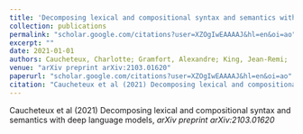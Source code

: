 ```yaml
---
title: 'Decomposing lexical and compositional syntax and semantics with deep language models'
collection: publications
permalink: "scholar.google.com/citations?user=XZOgIwEAAAAJ&hl=en&oi=ao"
excerpt: ""
date: 2021-01-01
authors: Caucheteux, Charlotte; Gramfort, Alexandre; King, Jean-Remi; 
venue: "arXiv preprint arXiv:2103.01620"
paperurl: "scholar.google.com/citations?user=XZOgIwEAAAAJ&hl=en&oi=ao"
citation: "Caucheteux et al (2021) Decomposing lexical and compositional syntax and semantics with deep language models, <i>arXiv preprint arXiv:2103.01620</i>"
---
```

Caucheteux et al (2021) Decomposing lexical and compositional syntax and semantics with deep language models, <i>arXiv preprint arXiv:2103.01620</i>
